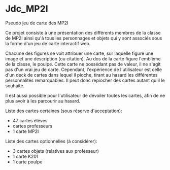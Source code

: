 # Jdc_MP2I
 Pseudo jeu de carte des MP2I

Ce projet consiste à une présentation des différents membres de la classe de MP2I ainsi qu'à tous les personnages et objets qui y sont associés sous la forme d'un jeu de carte interactif web.

Chacune des figures se voit attribuer une carte, sur laquelle figure une image et une description (ou citation). Au dos de la carte figure l'emblème de la classe, le poulpe. Cette carte ne possédant pas de valeur, il ne s'agit pas d'un vrai jeu de carte. Cependant, l'expérience de l'utilisateur est celle d'un deck de cartes dans lequel il pioche, tirant au hasard les différentes personnalités remarquables. Il peut donc repiocher des cartes autant qu'il le souhaite.

Il est aussi possible pour l'utilisateur de dévoiler toutes les cartes, afin de ne plus avoir à les parcourir au hasard.

Liste des cartes certaines (sous réserve d'acceptation):
* 47 cartes élèves
* cartes professeurs
* 1 carte MP2I

Liste des cartes optionnelles (à considérer):
* 3 cartes objets (relatives aux professeur)
* 1 carte K201
* 1 carte poulpe
